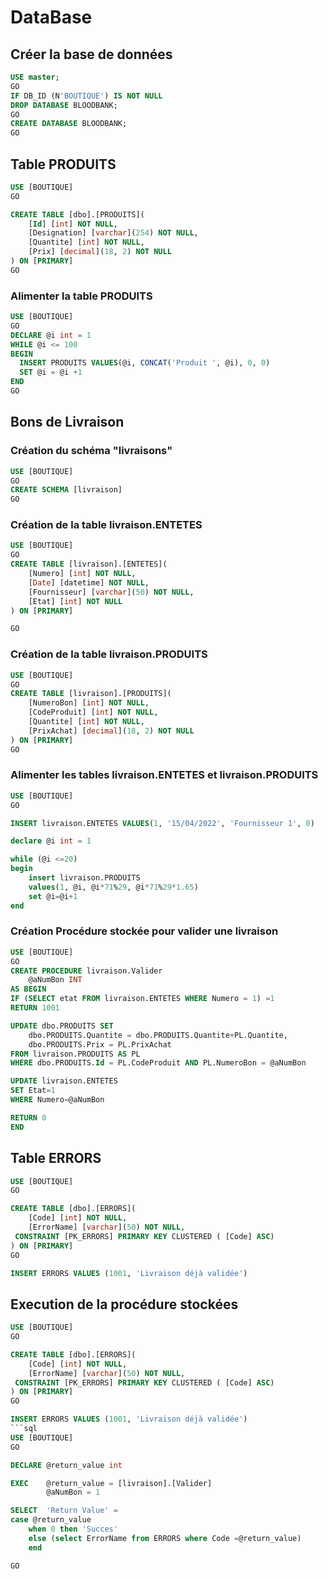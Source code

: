 # DataBase
## Créer la base de données
```sql
USE master;
GO
IF DB_ID (N'BOUTIQUE') IS NOT NULL
DROP DATABASE BLOODBANK;
GO
CREATE DATABASE BLOODBANK;
GO
```
## Table PRODUITS
```sql
USE [BOUTIQUE]
GO

CREATE TABLE [dbo].[PRODUITS](
	[Id] [int] NOT NULL,
	[Designation] [varchar](254) NOT NULL,
	[Quantite] [int] NOT NULL,
	[Prix] [decimal](18, 2) NOT NULL
) ON [PRIMARY]
GO
```
### Alimenter la table PRODUITS
```sql
USE [BOUTIQUE]
GO
DECLARE @i int = 1
WHILE @i <= 100
BEGIN
  INSERT PRODUITS VALUES(@i, CONCAT('Produit ', @i), 0, 0)
  SET @i = @i +1
END
GO
```
## Bons de Livraison
### Création du schéma "livraisons"
```sql
USE [BOUTIQUE]
GO
CREATE SCHEMA [livraison]
GO
```
### Création de la table livraison.ENTETES
```sql
USE [BOUTIQUE]
GO
CREATE TABLE [livraison].[ENTETES](
	[Numero] [int] NOT NULL,
	[Date] [datetime] NOT NULL,
	[Fournisseur] [varchar](50) NOT NULL,
	[Etat] [int] NOT NULL
) ON [PRIMARY]

GO
```
### Création de la table livraison.PRODUITS
```sql
USE [BOUTIQUE]
GO
CREATE TABLE [livraison].[PRODUITS](
	[NumeroBon] [int] NOT NULL,
	[CodeProduit] [int] NOT NULL,
	[Quantite] [int] NOT NULL,
	[PrixAchat] [decimal](18, 2) NOT NULL
) ON [PRIMARY]
GO
```
### Alimenter les tables livraison.ENTETES et livraison.PRODUITS
```sql
USE [BOUTIQUE]
GO

INSERT livraison.ENTETES VALUES(1, '15/04/2022', 'Fournisseur 1', 0)

declare @i int = 1

while (@i <=20)
begin
	insert livraison.PRODUITS 
	values(1, @i, @i*71%29, @i*71%29*1.65)
	set @i=@i+1
end
```

### Création Procédure stockée pour valider une livraison
```sql
USE [BOUTIQUE]
GO
CREATE PROCEDURE livraison.Valider
	@aNumBon INT
AS BEGIN
IF (SELECT etat FROM livraison.ENTETES WHERE Numero = 1) =1
RETURN 1001

UPDATE dbo.PRODUITS SET
	dbo.PRODUITS.Quantite = dbo.PRODUITS.Quantite+PL.Quantite,
	dbo.PRODUITS.Prix = PL.PrixAchat
FROM livraison.PRODUITS AS PL
WHERE dbo.PRODUITS.Id = PL.CodeProduit AND PL.NumeroBon = @aNumBon

UPDATE livraison.ENTETES
SET Etat=1
WHERE Numero=@aNumBon

RETURN 0
END

```

## Table ERRORS
```sql
USE [BOUTIQUE]
GO

CREATE TABLE [dbo].[ERRORS](
	[Code] [int] NOT NULL,
	[ErrorName] [varchar](50) NOT NULL,
 CONSTRAINT [PK_ERRORS] PRIMARY KEY CLUSTERED (	[Code] ASC)
) ON [PRIMARY]
GO

INSERT ERRORS VALUES (1001, 'Livraison déjà validée')
```

## Execution de la procédure stockées
```sql
USE [BOUTIQUE]
GO

CREATE TABLE [dbo].[ERRORS](
	[Code] [int] NOT NULL,
	[ErrorName] [varchar](50) NOT NULL,
 CONSTRAINT [PK_ERRORS] PRIMARY KEY CLUSTERED (	[Code] ASC)
) ON [PRIMARY]
GO

INSERT ERRORS VALUES (1001, 'Livraison déjà validée')
```sql
USE [BOUTIQUE]
GO

DECLARE	@return_value int

EXEC	@return_value = [livraison].[Valider]
		@aNumBon = 1

SELECT	'Return Value' = 
case @return_value 
	when 0 then 'Succes' 
	else (select ErrorName from ERRORS where Code =@return_value) 
	end

GO

```

